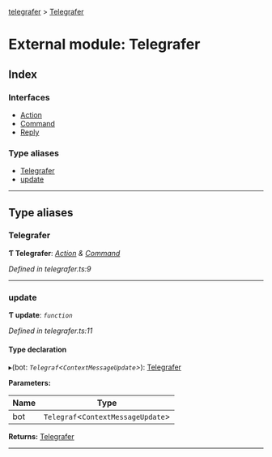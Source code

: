 [telegrafer](../README.md) > [Telegrafer](../modules/telegrafer.md)

# External module: Telegrafer

## Index

### Interfaces

* [Action](../interfaces/telegrafer.action.md)
* [Command](../interfaces/telegrafer.command.md)
* [Reply](../interfaces/telegrafer.reply.md)

### Type aliases

* [Telegrafer](telegrafer.md#telegrafer-1)
* [update](telegrafer.md#update)

---

## Type aliases

<a id="telegrafer-1"></a>

###  Telegrafer

**Ƭ Telegrafer**: *[Action](../interfaces/telegrafer.action.md) & [Command](../interfaces/telegrafer.command.md)*

*Defined in telegrafer.ts:9*

___
<a id="update"></a>

###  update

**Ƭ update**: *`function`*

*Defined in telegrafer.ts:11*

#### Type declaration
▸(bot: *`Telegraf`<`ContextMessageUpdate`>*): [Telegrafer](telegrafer.md#telegrafer-1)

**Parameters:**

| Name | Type |
| ------ | ------ |
| bot | `Telegraf`<`ContextMessageUpdate`> |

**Returns:** [Telegrafer](telegrafer.md#telegrafer-1)

___

